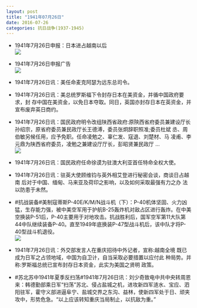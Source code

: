```yaml
---
layout: post
title: "1941年07月26日"
date: 2016-07-26
categories: 抗日战争(1937-1945)
---
```


<meta name="referrer" content="no-referrer" />

- 1941年7月26日申报：日本进占越南以后 <br/><img src="https://ww1.sinaimg.cn/large/aca367d8jw1f67pfbvgk5j20p20y4ni1.jpg" />

- 1941年7月26日申报广告 <br/><img src="https://ww4.sinaimg.cn/large/aca367d8jw1f67nopn6i5j20pw0howka.jpg" />

- 1941年7月26日讯：美任命麦克阿瑟为远东总司令。 

- 1941年7月26日讯：美总统罗斯福下令封存日本在美资金，并循中国政府要求，封 存中国在美资金，以免日本夺取。同日，英国亦封存日本在英资金，并 宣布废弃英日商约。 

- 1941年7月26日讯：国民政府明令改组陕西省政府:原陝西省府委员兼建设厅长孙绍宗，原省府委员兼民政厅长王德溥，委员张炯辞职照准;委员杜斌 丞、周伯敏另候任用，应予免职。任命凌勉之、辜仁发、寇退、刘楚材、马 凌甫、李元鼎为陕西省府委员，凌勉之兼建设厅厅长，彭昭贤兼民政厅  ... <br/><img src="https://ww4.sinaimg.cn/large/aca367d8jw1f67f1arztdj20c8090my9.jpg" />

- 1941年7月26日讯：国民政府任命徐谟为驻澳大利亚首任特命全权大使。 

- 1941年7月26日讯：驻英大使顾维钧与英外相艾登进行秘密会谈，商谈日占越南 后对于中国、缅甸、马来亚及荷印之影响，以及如何采取最强有力之办 法以防患于未然。 

- #抗战装备#美制寇蒂斯P-40E/K/M/N战斗机（下）：P-40机体坚固、火力凶猛，生存能力强，被中美空军用于护航B-25轰炸机对敌占区进行轰炸。在中美空换装P-51后，P-40主要用于对地攻击。抗战胜利后，国军空军第11大队第44中队继续装备P-40。直至1949年底换装P-47型战斗机后，该中队才将P-40型战斗机退役。 <br/><img src="https://ww3.sinaimg.cn/large/aca367d8jw1f672vmuy00j20dw0r5dkp.jpg" />

- 1941年7月26日讯：外交部发言人在重庆招待中外记者，宣称:越南全境 既已成为日军之占领地域，中国为自卫计，自当采取必要措置以应付此 种局势。并称:罗斯福总统已宣布封存日本资金，此实为美国之贤明 政策。 

- #苏北苏中1941年夏季反扫荡#1941年7月26日讯：刘少奇致电中共中央转周恩来：韩德勤部乘日军“扫荡”苏北、侵占盐城之机，进攻新四军涟水、宝应、泗阳驻军，霍守义部进逼阜宁、盐城交界之东沟、益林，使新四军处于日、顽夹攻中，形势危急。“以上应该转知重庆当局制止，以抗敌为重。” 

